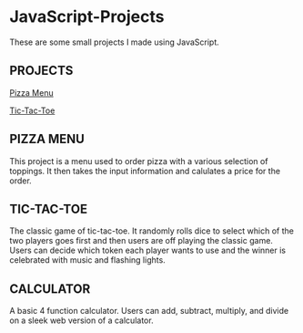 # JavaScript-Projects

These are some small projects I made using JavaScript.

<h2>PROJECTS</h2>

[Pizza Menu](https://github.com/MJ231/JavaScript-Projects/tree/main/Pizza_Project)

[Tic-Tac-Toe](https://github.com/MJ231/JavaScript-Projects/tree/main/TicTacToe)

<h2>PIZZA MENU</h2>

This project is a menu used to order pizza with a various selection of toppings. It then takes the input information and calulates a price for the order.

<h2>TIC-TAC-TOE</h2>

The classic game of tic-tac-toe. It randomly rolls dice to select which of the two players goes first and then
users are off playing the classic game. Users can decide which token each player wants to use and the winner is celebrated with music and flashing lights.

<h2>CALCULATOR</h2>

A basic 4 function calculator. Users can add, subtract, multiply, and divide on a sleek web version of a calculator.
